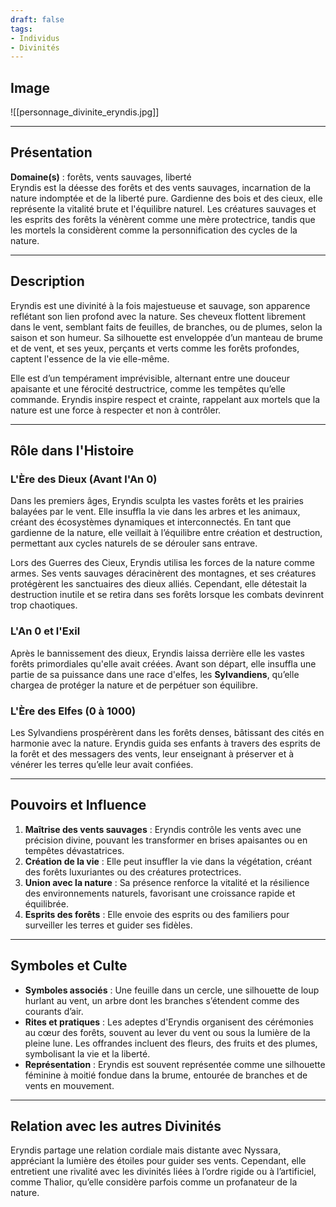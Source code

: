 ```yaml
---
draft: false
tags:
- Individus
- Divinités
---
```


## Image

![[personnage_divinite_eryndis.jpg]]

___

## Présentation
**Domaine(s)** : forêts, vents sauvages, liberté  
Eryndis est la déesse des forêts et des vents sauvages, incarnation de la nature indomptée et de la liberté pure. Gardienne des bois et des cieux, elle représente la vitalité brute et l'équilibre naturel. Les créatures sauvages et les esprits des forêts la vénèrent comme une mère protectrice, tandis que les mortels la considèrent comme la personnification des cycles de la nature.

---

## Description
Eryndis est une divinité à la fois majestueuse et sauvage, son apparence reflétant son lien profond avec la nature. Ses cheveux flottent librement dans le vent, semblant faits de feuilles, de branches, ou de plumes, selon la saison et son humeur. Sa silhouette est enveloppée d’un manteau de brume et de vent, et ses yeux, perçants et verts comme les forêts profondes, captent l'essence de la vie elle-même.

Elle est d’un tempérament imprévisible, alternant entre une douceur apaisante et une férocité destructrice, comme les tempêtes qu’elle commande. Eryndis inspire respect et crainte, rappelant aux mortels que la nature est une force à respecter et non à contrôler.

---

## Rôle dans l'Histoire

### L'Ère des Dieux (Avant l'An 0)
Dans les premiers âges, Eryndis sculpta les vastes forêts et les prairies balayées par le vent. Elle insuffla la vie dans les arbres et les animaux, créant des écosystèmes dynamiques et interconnectés. En tant que gardienne de la nature, elle veillait à l’équilibre entre création et destruction, permettant aux cycles naturels de se dérouler sans entrave.

Lors des Guerres des Cieux, Eryndis utilisa les forces de la nature comme armes. Ses vents sauvages déracinèrent des montagnes, et ses créatures protégèrent les sanctuaires des dieux alliés. Cependant, elle détestait la destruction inutile et se retira dans ses forêts lorsque les combats devinrent trop chaotiques.

### L'An 0 et l'Exil
Après le bannissement des dieux, Eryndis laissa derrière elle les vastes forêts primordiales qu'elle avait créées. Avant son départ, elle insuffla une partie de sa puissance dans une race d'elfes, les **Sylvandiens**, qu’elle chargea de protéger la nature et de perpétuer son équilibre.

### L'Ère des Elfes (0 à 1000)
Les Sylvandiens prospérèrent dans les forêts denses, bâtissant des cités en harmonie avec la nature. Eryndis guida ses enfants à travers des esprits de la forêt et des messagers des vents, leur enseignant à préserver et à vénérer les terres qu’elle leur avait confiées.

---

## Pouvoirs et Influence
1. **Maîtrise des vents sauvages** : Eryndis contrôle les vents avec une précision divine, pouvant les transformer en brises apaisantes ou en tempêtes dévastatrices.
2. **Création de la vie** : Elle peut insuffler la vie dans la végétation, créant des forêts luxuriantes ou des créatures protectrices.
3. **Union avec la nature** : Sa présence renforce la vitalité et la résilience des environnements naturels, favorisant une croissance rapide et équilibrée.
4. **Esprits des forêts** : Elle envoie des esprits ou des familiers pour surveiller les terres et guider ses fidèles.

---

## Symboles et Culte
- **Symboles associés** : Une feuille dans un cercle, une silhouette de loup hurlant au vent, un arbre dont les branches s’étendent comme des courants d’air.  
- **Rites et pratiques** : Les adeptes d'Eryndis organisent des cérémonies au cœur des forêts, souvent au lever du vent ou sous la lumière de la pleine lune. Les offrandes incluent des fleurs, des fruits et des plumes, symbolisant la vie et la liberté.  
- **Représentation** : Eryndis est souvent représentée comme une silhouette féminine à moitié fondue dans la brume, entourée de branches et de vents en mouvement.

---

## Relation avec les autres Divinités
Eryndis partage une relation cordiale mais distante avec Nyssara, appréciant la lumière des étoiles pour guider ses vents. Cependant, elle entretient une rivalité avec les divinités liées à l’ordre rigide ou à l’artificiel, comme Thalior, qu’elle considère parfois comme un profanateur de la nature.